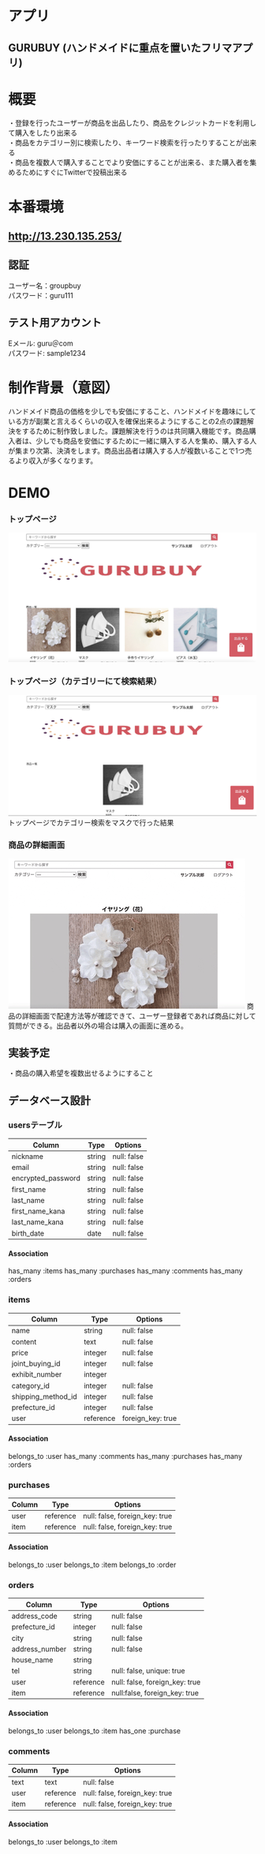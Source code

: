 # アプリ
  ## GURUBUY (ハンドメイドに重点を置いたフリマアプリ)

# 概要
  ・登録を行ったユーザーが商品を出品したり、商品をクレジットカードを利用して購入をしたり出来る  
  ・商品をカテゴリー別に検索したり、キーワード検索を行ったりすることが出来る  
  ・商品を複数人で購入することでより安価にすることが出来る、また購入者を集めるためにすぐにTwitterで投稿出来る

# 本番環境 
  ## http://13.230.135.253/

  ## 認証  
  ユーザー名：groupbuy  
  パスワード：guru111  

  ## テスト用アカウント
  Eメール: guru＠com  
  パスワード: sample1234  

# 制作背景（意図）  
  ハンドメイド商品の価格を少しでも安価にすること、ハンドメイドを趣味にしている方が副業と言えるくらいの収入を確保出来るようにすることの2点の課題解決をするために制作致しました。課題解決を行うのは共同購入機能です。商品購入者は、少しでも商品を安価にするために一緒に購入する人を集め、購入する人が集まり次第、決済をします。商品出品者は購入する人が複数いることで1つ売るより収入が多くなります。
  
# DEMO
  ### トップページ
  ![トップページ](https://github.com/SC-shunemuk/gurubuy/blob/master/images/c2a4e8f064fec562c7eb92ba789a0920.jpg)
  ### トップページ（カテゴリーにて検索結果）
  ![トップページの検索結果](https://github.com/SC-shunemuk/gurubuy/blob/master/images/7dfcf5111c4fecfee0dbbfd1de67db5d.png)  
  トップページでカテゴリー検索をマスクで行った結果
  ### 商品の詳細画面
  ![詳細画面](https://github.com/SC-shunemuk/gurubuy/blob/master/images/Animated%20GIF-downsized.gif)
  商品の詳細画面で配達方法等が確認できて、ユーザー登録者であれば商品に対して質問ができる。出品者以外の場合は購入の画面に進める。
## 実装予定  
  ・商品の購入希望を複数出せるようにすること  

## データベース設計
### usersテーブル
| Column            | Type   | Options     |
| ----------------- | ------ | ----------- |
| nickname          | string | null: false |
| email             | string | null: false |
| encrypted_password| string | null: false |
| first_name        | string | null: false |
| last_name         | string | null: false |
| first_name_kana   | string | null: false |
| last_name_kana    | string | null: false |
| birth_date        | date   | null: false |

#### Association

has_many :items
has_many :purchases
has_many :comments
has_many :orders


### items
| Column             | Type    | Options           |
| ------------------ | ------- | ----------------- |
| name               | string  | null: false       |
| content            | text    | null: false       |
| price              | integer | null: false       |
| joint_buying_id    | integer | null: false       |
| exhibit_number     | integer |                   |
| category_id        | integer | null: false       |
| shipping_method_id | integer | null: false       |
| prefecture_id      | integer | null: false       |
| user               |reference| foreign_key: true |

#### Association

belongs_to :user
has_many   :comments
has_many   :purchases
has_many   :orders

### purchases
| Column          | Type    | Options                        |
| --------------- | ------- | ------------------------------ |
| user            |reference| null: false, foreign_key: true |
| item            |reference| null: false, foreign_key: true |

#### Association

belongs_to :user
belongs_to :item
belongs_to :order

### orders
| Column          | Type    | Options                        |
| --------------- | ------- | ------------------------------ |
| address_code    | string  | null: false                    |
| prefecture_id   | integer | null: false                    |
| city            | string  | null: false                    |
| address_number  | string  | null: false                    |
| house_name      | string  |                                |
| tel             | string  | null: false, unique: true      |
| user            |reference| null: false, foreign_key: true |
| item            |reference| null:false, foreign_key: true  |

#### Association

belongs_to :user
belongs_to :item
has_one    :purchase

### comments
| Column          | Type    | Options                        |
| --------------- | ------- | ------------------------------ |
| text            | text    | null: false                    |
| user            |reference| null: false, foreign_key: true |
| item            |reference| null: false, foreign_key: true |

#### Association

belongs_to :user
belongs_to :item

